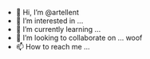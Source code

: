 - 👋 Hi, I’m @artellent
- 👀 I’m interested in ...
- 🌱 I’m currently learning ...
- 💞️ I’m looking to collaborate on ... woof
- 📫 How to reach me ...

<!---
artellent/artellent is a ✨ special ✨ repository because its `README.md` (this file) appears on your GitHub profile.
You can click the Preview link to take a look at your changes.
--->
